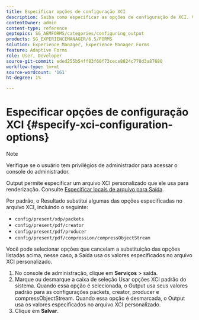 ```yaml
---
title: Especificar opções de configuração XCI
description: Saiba como especificar as opções de configuração de XCI. Você pode especificar valores personalizados de arquivos XCI para o Formulário adaptável, de modo que ele possa ser usado durante a renderização do formulário.
contentOwner: admin
content-type: reference
geptopics: SG_AEMFORMS/categories/configuring_output
products: SG_EXPERIENCEMANAGER/6.5/FORMS
solution: Experience Manager, Experience Manager Forms
feature: Adaptive Forms
role: User, Developer
source-git-commit: eded255b54ff83f60f73cece8824c778d3a87680
workflow-type: tm+mt
source-wordcount: '161'
ht-degree: 1%

---
```


# Especificar opções de configuração XCI {#specify-xci-configuration-options}

>[!NOTE]
> 
> Verifique se o usuário tem privilégios de administrador para acessar o console do administrador.

Output permite especificar um arquivo XCI personalizado que ele usa para renderização. Consulte [Especificar locais de arquivo para Saída](/help/forms/using/admin-help/specify-file-locations-output.md#specify-file-locations-for-output).

Por padrão, o Resultado substitui algumas das opções especificadas no arquivo XCI, incluindo o seguinte:

* `config/present/xdp/packets`
* `config/present/pdf/creator`
* `config/present/pdf/producer`
* `config/present/pdf/compression/compressObjectStream`

Você pode selecionar opções que cancelam a substituição das opções listadas acima, nesse caso, a Saída usa os valores especificados no arquivo XCI personalizado.

1. No console de administração, clique em **Serviços** > saída.
1. Marque ou desmarque a caixa de seleção Usar opções XCI padrão do sistema. Quando essa opção é selecionada, o Output usa seus valores padrão para as configurações packets, creator, producer e compressObjectStream. Quando essa opção é desmarcada, o Output usa os valores especificados no arquivo XCI personalizado.
1. Clique em **Salvar**.
